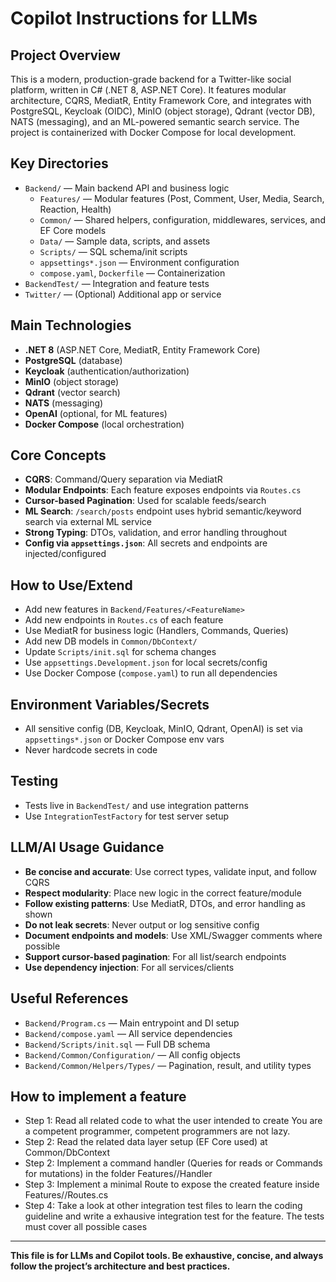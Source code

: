 # Copilot Instructions for LLMs

## Project Overview
This is a modern, production-grade backend for a Twitter-like social platform, written in C# (.NET 8, ASP.NET Core). It features modular architecture, CQRS, MediatR, Entity Framework Core, and integrates with PostgreSQL, Keycloak (OIDC), MinIO (object storage), Qdrant (vector DB), NATS (messaging), and an ML-powered semantic search service. The project is containerized with Docker Compose for local development.

## Key Directories
- `Backend/` — Main backend API and business logic
  - `Features/` — Modular features (Post, Comment, User, Media, Search, Reaction, Health)
  - `Common/` — Shared helpers, configuration, middlewares, services, and EF Core models
  - `Data/` — Sample data, scripts, and assets
  - `Scripts/` — SQL schema/init scripts
  - `appsettings*.json` — Environment configuration
  - `compose.yaml`, `Dockerfile` — Containerization
- `BackendTest/` — Integration and feature tests
- `Twitter/` — (Optional) Additional app or service

## Main Technologies
- **.NET 8** (ASP.NET Core, MediatR, Entity Framework Core)
- **PostgreSQL** (database)
- **Keycloak** (authentication/authorization)
- **MinIO** (object storage)
- **Qdrant** (vector search)
- **NATS** (messaging)
- **OpenAI** (optional, for ML features)
- **Docker Compose** (local orchestration)

## Core Concepts
- **CQRS**: Command/Query separation via MediatR
- **Modular Endpoints**: Each feature exposes endpoints via `Routes.cs`
- **Cursor-based Pagination**: Used for scalable feeds/search
- **ML Search**: `/search/posts` endpoint uses hybrid semantic/keyword search via external ML service
- **Strong Typing**: DTOs, validation, and error handling throughout
- **Config via `appsettings.json`**: All secrets and endpoints are injected/configured

## How to Use/Extend
- Add new features in `Backend/Features/<FeatureName>`
- Add new endpoints in `Routes.cs` of each feature
- Use MediatR for business logic (Handlers, Commands, Queries)
- Add new DB models in `Common/DbContext/`
- Update `Scripts/init.sql` for schema changes
- Use `appsettings.Development.json` for local secrets/config
- Use Docker Compose (`compose.yaml`) to run all dependencies

## Environment Variables/Secrets
- All sensitive config (DB, Keycloak, MinIO, Qdrant, OpenAI) is set via `appsettings*.json` or Docker Compose env vars
- Never hardcode secrets in code

## Testing
- Tests live in `BackendTest/` and use integration patterns
- Use `IntegrationTestFactory` for test server setup

## LLM/AI Usage Guidance
- **Be concise and accurate**: Use correct types, validate input, and follow CQRS
- **Respect modularity**: Place new logic in the correct feature/module
- **Follow existing patterns**: Use MediatR, DTOs, and error handling as shown
- **Do not leak secrets**: Never output or log sensitive config
- **Document endpoints and models**: Use XML/Swagger comments where possible
- **Support cursor-based pagination**: For all list/search endpoints
- **Use dependency injection**: For all services/clients

## Useful References
- `Backend/Program.cs` — Main entrypoint and DI setup
- `Backend/compose.yaml` — All service dependencies
- `Backend/Scripts/init.sql` — Full DB schema
- `Backend/Common/Configuration/` — All config objects
- `Backend/Common/Helpers/Types/` — Pagination, result, and utility types

## How to implement a feature

- Step 1: Read all related code to what the user intended to create You are a competent programmer, competent programmers are not lazy.
- Step 2: Read the related data layer setup (EF Core used) at Common/DbContext
- Step 2: Implement a command handler (Queries for reads or  Commands for mutations) in the folder Features/<Feature group name>/<Command name>Handler
- Step 3: Implement a minimal Route to expose the created feature inside Features/<Feature group name>/Routes.cs
- Step 4: Take a look at other integration test files to learn the coding guideline and write a exhausive integration test for the feature. The tests must cover all possible cases

---
**This file is for LLMs and Copilot tools. Be exhaustive, concise, and always follow the project’s architecture and best practices.**

